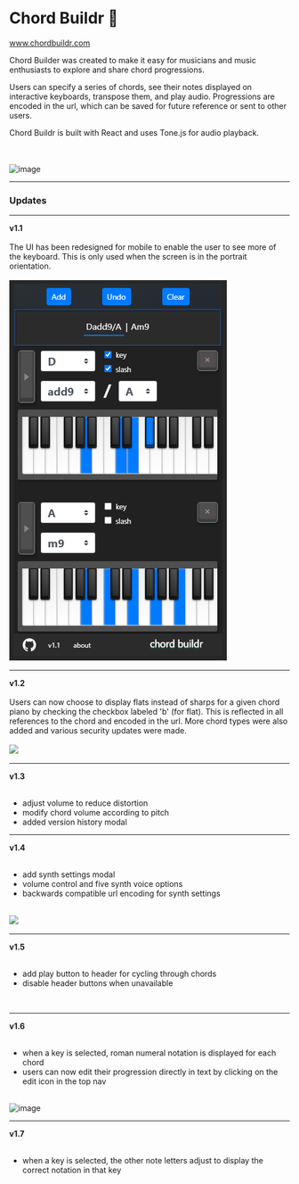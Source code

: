 # Chord Buildr :musical_keyboard:

www.chordbuildr.com

Chord Builder was created to make it easy for musicians and music enthusiasts to explore and share chord progressions. 

Users can specify a series of chords, see their notes displayed on interactive keyboards, transpose them, and play audio.  Progressions are encoded in the url, which can be saved for future reference or sent to other users.

Chord Buildr is built with React and uses Tone.js for audio playback. 

<br/>
<br/>
<img width="635" alt="image" src="https://user-images.githubusercontent.com/8173930/222991277-aff07c7d-4208-4609-b117-def1e096e328.png">

<hr/>
<h3>Updates</h3>
<hr/>
<b>v1.1</b>
<br/>
<br/>
The UI has been redesigned for mobile to enable the user to see more of the keyboard. This is only used when the screen is in the portrait orientation.  
<br/>
<br/>
<img src="https://raw.githubusercontent.com/jekrch/chord-buildr/main/src/public/images/mobile%20ui.PNG"/>
<hr/>
<b>v1.2</b>
<br/>
<br/>
Users can now choose to display flats instead of sharps for a given chord piano by checking the checkbox labeled 'b' (for flat). This is reflected in all references to the chord and encoded in the url. More chord types were also added and various security updates were made.
<br/>
<br/>
<img src="https://user-images.githubusercontent.com/8173930/132143487-48cf5f38-7beb-431d-9dc4-993fc492bddc.png"/>
<hr/>
<b>v1.3</b>
<br/>
<br/>
<ul>
  <li> adjust volume to reduce distortion </li>
  <li>modify chord volume according to pitch </li>
  <li> added version history modal </li>
</ul>
<hr/>
<b>v1.4</b>
<br/>
<br/>
<ul>
  <li>add synth settings modal</li>
  <li>volume control and five synth voice options</li>
  <li>backwards compatible url encoding for synth settings</li>
</ul>
<br/>
<img src="https://user-images.githubusercontent.com/8173930/133951422-d4f9842e-1782-44ae-a9d8-d507c0b711d0.png">
<hr/>
<b>v1.5</b>
<br/>
<br/>
<ul>
  <li>add play button to header for cycling through chords</li>
  <li>disable header buttons when unavailable</li>
</ul>
<br/>
<hr/>
<b>v1.6</b>
<br/>
<br/>
<ul>
  <li>when a key is selected, roman numeral notation is displayed for each chord</li>
  <li>users can now edit their progression directly in text by clicking on the edit icon in the top nav</li>
</ul>
<br/>
<img width="302" alt="image" src="https://user-images.githubusercontent.com/8173930/223316328-cd8bc4c7-2d1d-4aed-9165-972bf10de1e4.png">

<hr/>
<b>v1.7</b>
<br/>
<br/>
<ul>
  <li>when a key is selected, the other note letters adjust to display the correct notation in that key</li>
</ul>
<br/>

